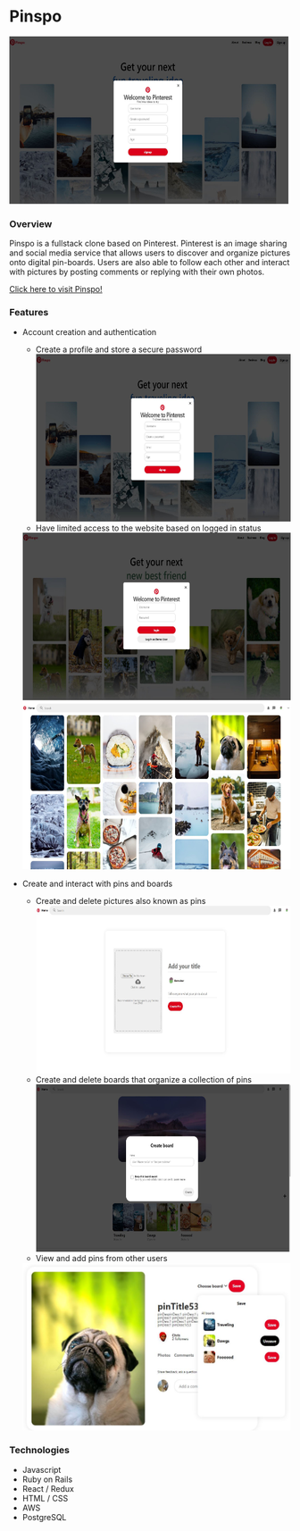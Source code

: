 # Pinspo
<img src="https://github.com/alexsaintlam/Pinspo/blob/main/signup.JPG" style="height: 300px; width:500px;"></br>
### Overview
Pinspo is a fullstack clone based on Pinterest.  Pinterest is an image sharing and social media service that allows users to discover and organize pictures onto digital pin-boards.  Users are also able to follow each other and interact with pictures by posting comments or replying with their own photos.  

[Click here to visit Pinspo!](http://alexpinspo.herokuapp.com/#/)



### Features
* Account creation and authentication
  * Create a profile and store a secure password</br>
  <img src="https://github.com/alexsaintlam/Pinspo/blob/main/signup.JPG" style="height: 300px; width:500px;"></br>
  * Have limited access to the website based on logged in status</br>
  <img src="https://github.com/alexsaintlam/Pinspo/blob/main/login.JPG" style="height: 300px; width:500px;">
  <img src="https://github.com/alexsaintlam/Pinspo/blob/main/splash.JPG" style="height: 300px; width:500px;">


* Create and interact with pins and boards
  * Create and delete pictures also known as pins</br>
  <img src="https://github.com/alexsaintlam/Pinspo/blob/main/createpin.JPG" style="height: 300px; width:500px;"></br>
  * Create and delete boards that organize a collection of pins</br>
  <img src="https://github.com/alexsaintlam/Pinspo/blob/main/boardcreate.JPG" style="height: 300px; width:500px;"></br>
  * View and add pins from other users</br>
  <img src="https://github.com/alexsaintlam/Pinspo/blob/main/boardsave.JPG" style="height: 300px; width:500px;">

### Technologies
* Javascript
* Ruby on Rails
* React / Redux
* HTML / CSS
* AWS
* PostgreSQL
